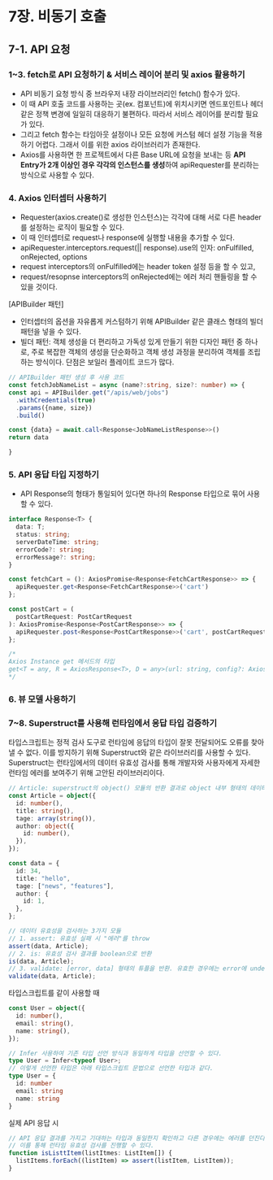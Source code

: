 # 7장. 비동기 호출

## 7-1. API 요청

### 1~3. fetch로 API 요청하기 & 서비스 레이어 분리 및 axios 활용하기

- API 비동기 요청 방식 중 브라우저 내장 라이브러리인 fetch() 함수가 있다.
- 이 때 API 호출 코드를 사용하는 곳(ex. 컴포넌트)에 위치시키면 엔드포인트나 헤더 같은 정책 변경에 일일히 대응하기 불편하다. 따라서 서비스 레이어를 분리할 필요가 있다.
- 그리고 fetch 함수는 타임아웃 설정이나 모든 요청에 커스텀 헤더 설정 기능을 적용하기 어렵다. 그래서 이를 위한 axios 라이브러리가 존재한다.
- Axios를 사용하면 한 프로젝트에서 다른 Base URL에 요청을 보내는 등 **API Entry가 2개 이상인 경우 각각의 인스턴스를 생성**하여 apiRequester를 분리하는 방식으로 사용할 수 있다.

### 4. Axios 인터셉터 사용하기

- Requester(axios.create()로 생성한 인스턴스)는 각각에 대해 서로 다른 header를 설정하는 로직이 필요할 수 있다.
- 이 때 인터셉터로 request나 response에 실행할 내용을 추가할 수 있다.
- apiRequester.interceptors.request(|| response).use의 인자: onFulfilled, onRejected, options
- request interceptors의 onFulfilled에는 header token 설정 등을 할 수 있고,
- request/resopnse interceptors의 onRejected에는 에러 처리 핸들링을 할 수 있을 것이다.

[APIBuilder 패턴]
- 인터셉터의 옵션을 자유롭게 커스텀하기 위해 APIBuilder 같은 클래스 형태의 빌더 패턴을 넣을 수 있다.
- 빌더 패턴: 객체 생성을 더 편리하고 가독성 있게 만들기 위한 디자인 패턴 중 하나로, 주로 복잡한 객체의 생성을 단순화하고 객체 생성 과정을 분리하여 객체를 조립하는 방식이다. 단점은 보일러 플레이트 코드가 많다.

```ts
// APIBuilder 패턴 생성 후 사용 코드
const fetchJobNameList = async (name?:string, size?: number) => {
const api = APIBuilder.get("/apis/web/jobs")
  .withCredentials(true)
  .params({name, size})
  .build()

const {data} = await.call<Response<JobNameListResponse>>()
return data

}
```

### 5. API 응답 타입 지정하기

- API Response의 형태가 통일되어 있다면 하나의 Response 타입으로 묶어 사용할 수 있다.

```ts
interface Response<T> {
  data: T;
  status: string;
  serverDateTime: string;
  errorCode?: string;
  errorMessage?: string;
}

const fetchCart = (): AxiosPromise<Response<FetchCartResponse>> => {
  apiRequester.get<Response<FetchCartResponse>>('cart')
};

const postCart = (
  postCartRequest: PostCartRequest
): AxiosPromise<Response<PostCartResponse>> => {
  apiRequester.post<Response<PostCartResponse>>('cart', postCartRequest);
};

/*
Axios Instance get 메서드의 타입
get<T = any, R = AxiosResponse<T>, D = any>(url: string, config?: AxiosRequestConfig<D>): Promise<R>;
*/
```

### 6. 뷰 모델 사용하기

### 7~8. Superstruct를 사용해 런타임에서 응답 타입 검증하기

타입스크립트는 정적 검사 도구로 런타임에 응답의 타입이 잘못 전달되어도 오류를 찾아낼 수 없다. 이를 방지하기 위해 Superstruct와 같은 라이브러리를 사용할 수 있다. Superstruct는 런타임에서의 데이터 유효성 검사를 통해 개발자와 사용자에게 자세한 런타임 에러를 보여주기 위해 고안된 라이브러리이다.

```ts
// Article: superstruct의 object() 모듈의 반환 결과로 object 내부 형태의 데이터 명세를 가진 스키마와 같다.
const Article = object({
  id: number(),
  title: string(),
  tage: array(string()),
  author: object({
    id: number(),
  }),
});

const data = {
  id: 34,
  title: "hello",
  tage: ["news", "features"],
  author: {
    id: 1,
  },
};

// 데이터 유효성을 검사하는 3가지 모듈
// 1. assert: 유효성 실패 시 "에러"를 throw
assert(data, Article); 
// 2. is: 유효성 검사 결과를 boolean으로 반환
is(data, Article);
// 3. validate: [error, data] 형태의 튜플을 반환. 유효한 경우에는 error에 undefined가 반환된다.
validate(data, Article);
```

타입스크립트를 같이 사용할 때

```ts
const User = object({
  id: number(),
  email: string(),
  name: string(),
});

// Infer 사용하여 기존 타입 선언 방식과 동일하게 타입을 선언할 수 있다.
type User = Infer<typeof User>;
// 이렇게 선언한 타입은 아래 타입스크립트 문법으로 선언한 타입과 같다.
type User = {
  id: number
  email: string
  name: string
}
```

실제 API 응답 시

```ts
// API 응답 결과를 가지고 기대하는 타입과 동일한지 확인하고 다른 경우에는 에러를 던진다.
// 이를 통해 런타임 유효성 검사를 진행할 수 있다.
function isListtItem(listItmes: ListItem[]) {
  listItems.forEach((listItem) => assert(listItem, ListItem));
}
```
